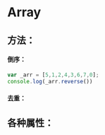 # Array

## 方法：
#### 倒序：
```javascript
var _arr = [5,1,2,4,3,6,7,0];
console.log(_arr.reverse())

```

#### 去重：



## 各种属性：